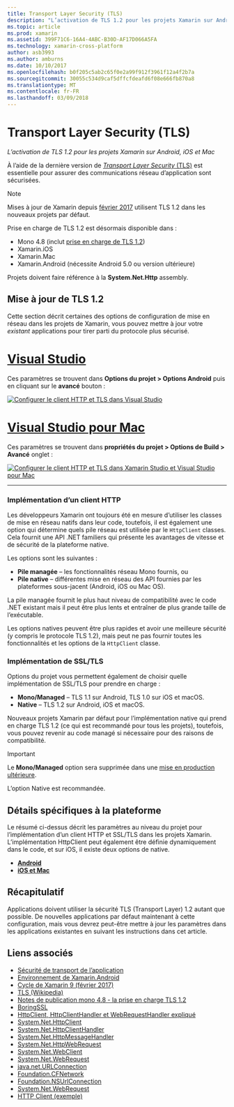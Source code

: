 ```yaml
---
title: Transport Layer Security (TLS)
description: "L’activation de TLS 1.2 pour les projets Xamarin sur Android, iOS et Mac"
ms.topic: article
ms.prod: xamarin
ms.assetid: 399F71C6-16A4-4ABC-B30D-AF17D066A5FA
ms.technology: xamarin-cross-platform
author: asb3993
ms.author: amburns
ms.date: 10/10/2017
ms.openlocfilehash: b0f205c5ab2c65f0e2a99f912f3961f12a4f2b7a
ms.sourcegitcommit: 30055c534d9caf5dffcfdeafd6f08e666fb870a8
ms.translationtype: MT
ms.contentlocale: fr-FR
ms.lasthandoff: 03/09/2018
---
```

# <a name="transport-layer-security-tls"></a>Transport Layer Security (TLS)

_L’activation de TLS 1.2 pour les projets Xamarin sur Android, iOS et Mac_

À l’aide de la dernière version de [ _Transport Layer Security_ (TLS)](https://en.wikipedia.org/wiki/Transport_Layer_Security) est essentielle pour assurer des communications réseau d’application sont sécurisées.

> [!NOTE]
> Mises à jour de Xamarin depuis [février 2017](https://releases.xamarin.com/stable-release-cycle-9/) utilisent TLS 1.2 dans les nouveaux projets par défaut.

Prise en charge de TLS 1.2 est désormais disponible dans :

* Mono 4.8 (inclut [prise en charge de TLS 1.2](http://www.mono-project.com/docs/about-mono/releases/4.8.0/#tls-12-support))
* Xamarin.iOS
* Xamarin.Mac
* Xamarin.Android (nécessite Android 5.0 ou version ultérieure)

Projets doivent faire référence à la **System.Net.Http** assembly. 

## <a name="updating-to-tls-12"></a>Mise à jour de TLS 1.2

Cette section décrit certaines des options de configuration de mise en réseau dans les projets de Xamarin, vous pouvez mettre à jour votre _existant_ applications pour tirer parti du protocole plus sécurisé.


# <a name="visual-studiotabvswin"></a>[Visual Studio](#tab/vswin)

Ces paramètres se trouvent dans **Options du projet > Options Android** puis en cliquant sur le **avancé** bouton : 

[![Configurer le client HTTP et TLS dans Visual Studio](transport-layer-security-images/properties-vs-sml.png)](transport-layer-security-images/properties-vs.png#lightbox)

# <a name="visual-studio-for-mactabvsmac"></a>[Visual Studio pour Mac](#tab/vsmac)
Ces paramètres se trouvent dans **propriétés du projet > Options de Build > Avancé** onglet :

[![Configurer le client HTTP et TLS dans Xamarin Studio et Visual Studio pour Mac](transport-layer-security-images/properties-xs-sml.png)](transport-layer-security-images/properties-xs.png#lightbox)

-----


### <a name="httpclient-implementation"></a>Implémentation d’un client HTTP

Les développeurs Xamarin ont toujours été en mesure d’utiliser les classes de mise en réseau natifs dans leur code, toutefois, il est également une option qui détermine quels pile réseau est utilisée par le `HttpClient` classes. Cela fournit une API .NET familiers qui présente les avantages de vitesse et de sécurité de la plateforme native.

Les options sont les suivantes :

- **Pile managée** – les fonctionnalités réseau Mono fournis, ou
- **Pile native** – différentes mise en réseau des API fournies par les plateformes sous-jacent (Android, iOS ou Mac OS).

La pile managée fournit le plus haut niveau de compatibilité avec le code .NET existant mais il peut être plus lents et entraîner de plus grande taille de l’exécutable.

Les options natives peuvent être plus rapides et avoir une meilleure sécurité (y compris le protocole TLS 1.2), mais peut ne pas fournir toutes les fonctionnalités et les options de la `HttpClient` classe.


### <a name="ssltls-implementation"></a>Implémentation de SSL/TLS

Options du projet vous permettent également de choisir quelle implémentation de SSL/TLS pour prendre en charge :

- **Mono/Managed** – TLS 1.1 sur Android, TLS 1.0 sur iOS et macOS.
- **Native** – TLS 1.2 sur Android, iOS et macOS.

Nouveaux projets Xamarin par défaut pour l’implémentation native qui prend en charge TLS 1.2 (ce qui est recommandé pour tous les projets), toutefois, vous pouvez revenir au code managé si nécessaire pour des raisons de compatibilité.

> [!IMPORTANT]
> Le **Mono/Managed** option sera supprimée dans une [mise en production ultérieure](https://developer.xamarin.com/releases/ios/xamarin.ios_10/xamarin.ios_10.8/).
>
> L’option Native est recommandée.

## <a name="platform-specific-details"></a>Détails spécifiques à la plateforme

Le résumé ci-dessus décrit les paramètres au niveau du projet pour l’implémentation d’un client HTTP et SSL/TLS dans les projets Xamarin. L’implémentation HttpClient peut également être définie dynamiquement dans le code, et sur iOS, il existe deux options de native.

- [**Android**](~/android/app-fundamentals/http-stack.md)
- [**iOS et Mac**](~/cross-platform/macios/http-stack.md)


## <a name="summary"></a>Récapitulatif

Applications doivent utiliser la sécurité TLS (Transport Layer) 1.2 autant que possible.
De nouvelles applications par défaut maintenant à cette configuration, mais vous devrez peut-être mettre à jour les paramètres dans les applications existantes en suivant les instructions dans cet article.

## <a name="related-links"></a>Liens associés

- [Sécurité de transport de l’application](~/ios/app-fundamentals/ats.md)
- [Environnement de Xamarin.Android](~/android/deploy-test/environment.md)
- [Cycle de Xamarin 9 (février 2017)](https://releases.xamarin.com/stable-release-cycle-9/)
- [TLS (Wikipedia)](https://en.wikipedia.org/wiki/Transport_Layer_Security)
- [Notes de publication mono 4.8 - la prise en charge TLS 1.2](http://www.mono-project.com/docs/about-monohttps://developer.xamarin.com/releases/4.8.0/#tls-12-support)
- [BoringSSL](https://boringssl.googlesource.com/boringssl/)
- [HttpClient, HttpClientHandler et WebRequestHandler expliqué](https://blogs.msdn.microsoft.com/henrikn/2012/08/07/httpclient-httpclienthandler-and-webrequesthandler-explained/)
- [System.Net.HttpClient](https://msdn.microsoft.com/en-us/library/system.net.http.httpclient(v=vs.118).aspx)
- [System.Net.HttpClientHandler](https://msdn.microsoft.com/en-us/library/system.net.http.httpclienthandler(v=vs.118).aspx)
- [System.Net.HttpMessageHandler](https://msdn.microsoft.com/en-us/library/system.net.http.httpmessagehandler(v=vs.118).aspx)
- [System.Net.HttpWebRequest](https://msdn.microsoft.com/en-us/library/system.net.httpwebrequest(v=vs.110).aspx)
- [System.Net.WebClient](https://msdn.microsoft.com/en-us/library/system.net.webclient(v=vs.110).aspx)
- [System.Net.WebRequest](https://msdn.microsoft.com/en-us/library/system.net.webrequest(v=vs.110).aspx)
- [java.net.URLConnection](http://developer.android.com/reference/java/net/URLConnection.html)
- [Foundation.CFNetwork](https://developer.xamarin.com/api/type/CoreFoundation.CFNetwork/)
- [Foundation.NSUrlConnection](https://developer.xamarin.com/api/type/Foundation.NSUrlConnection/)
- [System.Net.WebRequest](https://msdn.microsoft.com/en-us/library/system.net.webrequest(v=vs.110).aspx)
- [HTTP Client (exemple)](https://developer.xamarin.com/samples/monotouch/HttpClient/)

